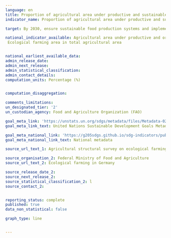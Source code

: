 ```yaml
---
language: en
title: Proportion of agricultural area under productive and sustainable agriculture
indicator_name: Proportion of agricultural area under productive and sustainable agriculture

target: By 2030, ensure sustainable food production systems and implement resilient agricultural practices that increase productivity and production, that help maintain ecosystems, that strengthen capacity for adaptation to climate change, extreme weather, drought, flooding and other disasters and that progressively improve land and soil quality

national_indicator_available: Agricultural area under productive and organic agriculture practices
 Ecological farming area in total agricultural area


national_earliest_available_data:
admin_release_date:
admin_next_release:
admin_statistical_classification:
admin_contact_details:
computation_units: Percentage (%)


computation_disaggregation:

comments_limitations:
un_designated_tier: '2'
un_custodian_agency: Food and Agriculture Organization (FAO)

goal_meta_link: 'https://unstats.un.org/sdgs/metadata/files/Metadata-02-04-01.pdf'
goal_meta_link_text: United Nations Sustainable Development Goals Metadata

goal_meta_national_link: 'https://g205sdgs.github.io/sdg-indicators/public/2.4.1.pdf'
goal_meta_national_link_text: National metadata

source_url_text_1: Agricultural structural survey on ecological farming

source_organisation_2: Federal Ministry of Food and Agriculture
source_url_text_2: Ecological farming in Germany

source_release_date_2:
source_next_release_2:
source_statistical_classification_2: l
source_contact_2:


reporting_status: complete
published: true
data_non_statistical: false

graph_type: line


---
```

